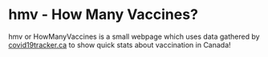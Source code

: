 # hmv - How Many Vaccines?
hmv or HowManyVaccines is a small webpage which uses data gathered by [covid19tracker.ca](http://covid19tracker.ca) to show quick stats about vaccination in Canada!